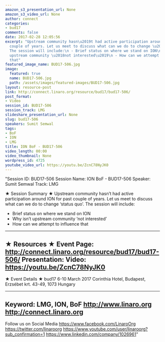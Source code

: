 ```yaml
---
amazon_s3_presentation_url: None
amazon_s3_video_url: None
author: connect
categories:
- bud17
comments: false
date: 2017-02-28 12:05:56
excerpt: "Upstream community hasn\u2019t had active participation around ION for past
  couple of years. Let us meet to discuss what can we do to change \u2018status quo\u2019.
  The session will include:\n - Brief status on where we stand on ION\n - Why isn\u2019t
  upstream community \u2018not interested\u2019\n - How can we attempt to influence
  that"
featured_image_name: BUD17-506.jpg
image:
  featured: true
  name: BUD17-506.jpg
  path: /assets/images/featured-images/BUD17-506.jpg
layout: resource-post
link: http://connect.linaro.org/resource/bud17/bud17-506/
post_format:
- Video
session_id: BUD17-506
session_track: LMG
slideshare_presentation_url: None
slug: bud17-506
speakers: Sumit Semwal
tags:
- BoF
- ION
- LMG
title: ION BoF - BUD17-506
video_length: 00:00
video_thumbnail: None
wordpress_id: 4725
youtube_video_url: https://youtu.be/ZcnC78NyJK0
---
```


"Session ID: BUD17-506
Session Name: ION BoF - BUD17-506
Speaker: Sumit Semwal 
Track: LMG


★ Session Summary ★
Upstream community hasn’t had active participation around ION for past couple of years. Let us meet to discuss what can we do to change ‘status quo’. The session will include:
 - Brief status on where we stand on ION
 - Why isn’t upstream community ‘not interested’
 - How can we attempt to influence that
---------------------------------------------------
★ Resources ★
Event Page: http://connect.linaro.org/resource/bud17/bud17-506/
Presentation: 
Video: https://youtu.be/ZcnC78NyJK0
 ---------------------------------------------------

★ Event Details ★
bud17
6-10 March 2017
Corinthia Hotel, Budapest,
Erzsébet krt. 43-49,
1073 Hungary

---------------------------------------------------
Keyword: LMG, ION, BoF
http://www.linaro.org
http://connect.linaro.org
---------------------------------------------------
Follow us on Social Media
https://www.facebook.com/LinaroOrg
https://twitter.com/linaroorg
https://www.youtube.com/user/linaroorg?sub_confirmation=1
https://www.linkedin.com/company/1026961"